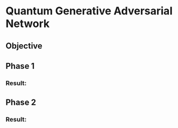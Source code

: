 # Quantum Generative Adversarial Network

## Objective

## Phase 1

### Result:



## Phase 2

### Result:
